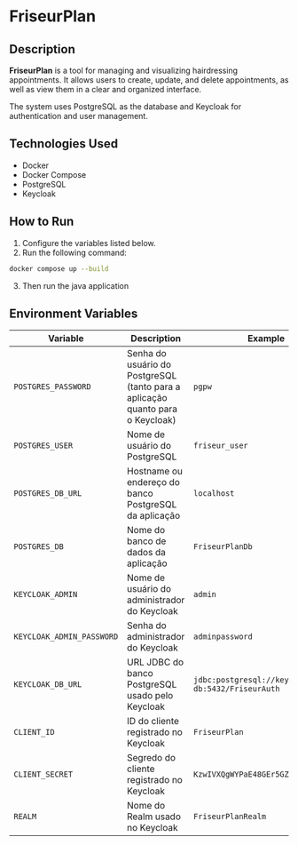 # FriseurPlan

## Description

**FriseurPlan** is a tool for managing and visualizing hairdressing appointments. It allows users to create, update, and delete appointments, as well as view them in a clear and organized interface.

The system uses PostgreSQL as the database and Keycloak for authentication and user management.

## Technologies Used

- Docker
- Docker Compose
- PostgreSQL
- Keycloak

## How to Run

1. Configure the variables listed below.
2. Run the following command:

```bash
docker compose up --build
````

3. Then run the java application
   
## Environment Variables

| Variable                  | Description                                                                    | Example                                          |
|---------------------------|--------------------------------------------------------------------------------|--------------------------------------------------|
| `POSTGRES_PASSWORD`       | Senha do usuário do PostgreSQL (tanto para a aplicação quanto para o Keycloak) | `pgpw`                                           |
| `POSTGRES_USER`           | Nome de usuário do PostgreSQL                                                  | `friseur_user`                                   |
| `POSTGRES_DB_URL`         | Hostname ou endereço do banco PostgreSQL da aplicação                          | `localhost`                                      |
| `POSTGRES_DB`             | Nome do banco de dados da aplicação                                            | `FriseurPlanDb`                                  |
| `KEYCLOAK_ADMIN`          | Nome de usuário do administrador do Keycloak                                   | `admin`                                          |
| `KEYCLOAK_ADMIN_PASSWORD` | Senha do administrador do Keycloak                                             | `adminpassword`                                  |
| `KEYCLOAK_DB_URL`         | URL JDBC do banco PostgreSQL usado pelo Keycloak                               | `jdbc:postgresql://keycloak-db:5432/FriseurAuth` |
| `CLIENT_ID`               | ID do cliente registrado no Keycloak                                           | `FriseurPlan`                                    |
| `CLIENT_SECRET`           | Segredo do cliente registrado no Keycloak                                      | `KzwIVXQgWYPaE48GEr5GZtE4eNUjhxzX`               |
| `REALM`                   | Nome do Realm usado no Keycloak                                                | `FriseurPlanRealm`                               |